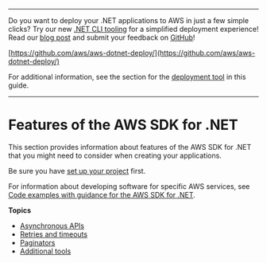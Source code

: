 --------

Do you want to deploy your \.NET applications to AWS in just a few simple clicks? Try our new [\.NET CLI tooling](https://www.nuget.org/packages/AWS.Deploy.CLI/) for a simplified deployment experience\! Read our [blog post](https://aws.amazon.com/blogs/developer/reimagining-the-aws-net-deployment-experience/) and submit your feedback on [GitHub](https://github.com/aws/aws-dotnet-deploy)\!

 [https://github.com/aws/aws-dotnet-deploy/](https://github.com/aws/aws-dotnet-deploy/)

For additional information, see the section for the [deployment tool](https://docs.aws.amazon.com/sdk-for-net/v3/developer-guide/deployment-tool.html) in this guide\.

--------

# Features of the AWS SDK for \.NET<a name="net-dg-sdk-features"></a>

This section provides information about features of the AWS SDK for \.NET that you might need to consider when creating your applications\.

Be sure you have [set up your project](net-dg-config.md) first\.

For information about developing software for specific AWS services, see [Code examples with guidance for the AWS SDK for \.NET](tutorials-examples.md)\.

**Topics**
+ [Asynchronous APIs](sdk-net-async-api.md)
+ [Retries and timeouts](retries-timeouts.md)
+ [Paginators](paginators.md)
+ [Additional tools](sdk-features-additional-tools.md)